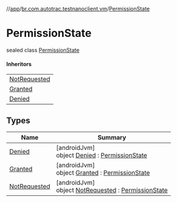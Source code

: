 //[app](../../../index.md)/[br.com.autotrac.testnanoclient.vm](../index.md)/[PermissionState](index.md)

# PermissionState

sealed class [PermissionState](index.md)

#### Inheritors

| |
|---|
| [NotRequested](-not-requested/index.md) |
| [Granted](-granted/index.md) |
| [Denied](-denied/index.md) |

## Types

| Name | Summary |
|---|---|
| [Denied](-denied/index.md) | [androidJvm]<br>object [Denied](-denied/index.md) : [PermissionState](index.md) |
| [Granted](-granted/index.md) | [androidJvm]<br>object [Granted](-granted/index.md) : [PermissionState](index.md) |
| [NotRequested](-not-requested/index.md) | [androidJvm]<br>object [NotRequested](-not-requested/index.md) : [PermissionState](index.md) |
